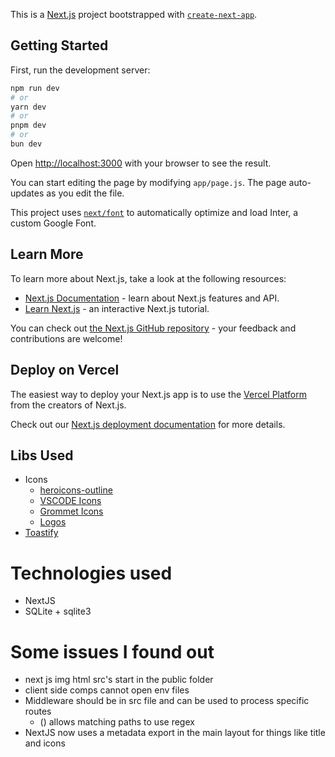 This is a [Next.js](https://nextjs.org/) project bootstrapped with [`create-next-app`](https://github.com/vercel/next.js/tree/canary/packages/create-next-app).

## Getting Started

First, run the development server:

```bash
npm run dev
# or
yarn dev
# or
pnpm dev
# or
bun dev
```

Open [http://localhost:3000](http://localhost:3000) with your browser to see the result.

You can start editing the page by modifying `app/page.js`. The page auto-updates as you edit the file.

This project uses [`next/font`](https://nextjs.org/docs/basic-features/font-optimization) to automatically optimize and load Inter, a custom Google Font.

## Learn More

To learn more about Next.js, take a look at the following resources:

-   [Next.js Documentation](https://nextjs.org/docs) - learn about Next.js features and API.
-   [Learn Next.js](https://nextjs.org/learn) - an interactive Next.js tutorial.

You can check out [the Next.js GitHub repository](https://github.com/vercel/next.js/) - your feedback and contributions are welcome!

## Deploy on Vercel

The easiest way to deploy your Next.js app is to use the [Vercel Platform](https://vercel.com/new?utm_medium=default-template&filter=next.js&utm_source=create-next-app&utm_campaign=create-next-app-readme) from the creators of Next.js.

Check out our [Next.js deployment documentation](https://nextjs.org/docs/deployment) for more details.

## Libs Used

-   Icons
    -   [heroicons-outline](https://icones.js.org/collection/heroicons-outline)
    -   [VSCODE Icons](https://icones.js.org/collection/vscode-icons)
    -   [Grommet Icons](https://icones.js.org/collection/grommet-icons)
    -   [Logos](https://icones.js.org/collection/logos)
-   [Toastify](https://fkhadra.github.io/react-toastify/introduction/)

# Technologies used

-   NextJS
-   SQLite + sqlite3

# Some issues I found out

-   next js img html src's start in the public folder
-   client side comps cannot open env files
-   Middleware should be in src file and can be used to process specific routes
    -   () allows matching paths to use regex
-   NextJS now uses a metadata export in the main layout for things like title and icons
